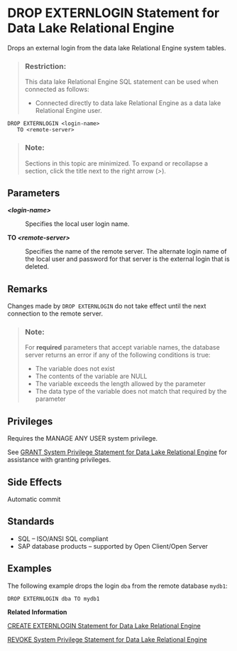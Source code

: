 <!-- loioa61caee684f21015b95df0220f3f0a38 -->

# DROP EXTERNLOGIN Statement for Data Lake Relational Engine

Drops an external login from the data lake Relational Engine system tables.



> ### Restriction:  
> This data lake Relational Engine SQL statement can be used when connected as follows:
> 
> -   Connected directly to data lake Relational Engine as a data lake Relational Engine user.



```
DROP EXTERNLOGIN <login-name> 
   TO <remote-server>
```



> ### Note:  
> Sections in this topic are minimized. To expand or recollapse a section, click the title next to the right arrow \(*\>*\).



<a name="loioa61caee684f21015b95df0220f3f0a38__IQ_Parameters"/>

## Parameters


<dl>
<dt><b>

*<login-name\>*

</b></dt>
<dd>

Specifies the local user login name.



</dd><dt><b>

TO *<remote-server\>*

</b></dt>
<dd>

Specifies the name of the remote server. The alternate login name of the local user and password for that server is the external login that is deleted.



</dd>
</dl>



<a name="loioa61caee684f21015b95df0220f3f0a38__IQ_Usage"/>

## Remarks

Changes made by `DROP EXTERNLOGIN` do not take effect until the next connection to the remote server.

> ### Note:  
> For **required** parameters that accept variable names, the database server returns an error if any of the following conditions is true:
> 
> -   The variable does not exist
> -   The contents of the variable are NULL
> -   The variable exceeds the length allowed by the parameter
> -   The data type of the variable does not match that required by the parameter



<a name="loioa61caee684f21015b95df0220f3f0a38__IQ_Permissions"/>

## Privileges

Requires the MANAGE ANY USER system privilege.

See [GRANT System Privilege Statement for Data Lake Relational Engine](grant-system-privilege-statement-for-data-lake-relational-engine-a3dfcb0.md) for assistance with granting privileges.



<a name="loioa61caee684f21015b95df0220f3f0a38__IQ_Side_Effects"/>

## Side Effects

Automatic commit



<a name="loioa61caee684f21015b95df0220f3f0a38__IQ_Standards"/>

## Standards

-   SQL – ISO/ANSI SQL compliant
-   SAP database products – supported by Open Client/Open Server



<a name="loioa61caee684f21015b95df0220f3f0a38__IQ_Examples"/>

## Examples

The following example drops the login `dba` from the remote database `mydb1`:

```
DROP EXTERNLOGIN dba TO mydb1
```

**Related Information**  


[CREATE EXTERNLOGIN Statement for Data Lake Relational Engine](create-externlogin-statement-for-data-lake-relational-engine-a61766a.md "Assigns an alternate login name and password to be used when communicating with a remote server.")

[REVOKE System Privilege Statement for Data Lake Relational Engine](revoke-system-privilege-statement-for-data-lake-relational-engine-a3eadda.md "Removes specific system privileges from specific users and the right to administer the privilege.")

